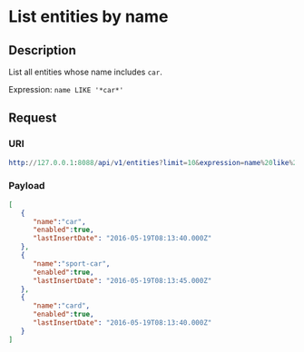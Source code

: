 # List entities by name

## Description

List all entities whose name includes `car`.

Expression: `name LIKE '*car*'`

## Request

### URI

```elm
http://127.0.0.1:8088/api/v1/entities?limit=10&expression=name%20like%20%27*car*%27
```

### Payload

```json
[
   {
      "name":"car",
      "enabled":true,
      "lastInsertDate": "2016-05-19T08:13:40.000Z"
   },
   {
      "name":"sport-car",
      "enabled":true,
      "lastInsertDate": "2016-05-19T08:13:45.000Z"
   },
   {
      "name":"card",
      "enabled":true,
      "lastInsertDate": "2016-05-19T08:13:40.000Z"
   }
]
```
